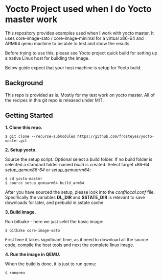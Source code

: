 Yocto Project used when I do Yocto master work
=============================================
This repository provides examples used when I work with yocto master.
It uses core-image-sato / core-image-minimal for a virtual x86-64
and ARM64 qemu machine to be able to test and show the results.

Before trying to use this, please see Yocto project quick build for setting up
a native Linux host for building the image.

Below guide expect that your host machine is setup for Yocto build.

Background
---------------
This repo is provided as is. Mostly for my test work on yocto master.
All of the recipes in this git repo is released under MIT.

Getting Started
---------------
**1.  Clone this repo.**

    $ git clone --recurse-submodules https://github.com/frosteyes/yocto-master.git

**2.  Setup yocto.**

Source the setup script. Optional select a build folder. If no build folder is 
selected a standard folder named *build* is created. Select target x86-64 
*setup_qemux86-64* or *setup_qemuarm64*:

    $ cd yocto-master
    $ source setup_qemuarm64 build_arm64

After you have sourced the setup, please look into the *conf/local.conf* file.
Specifically the variables **DL_DIR** and **SSTATE_DIR** is relevant to save
downloads for later, and prebuild in sstate cache.

**3.  Build image.**

Run bitbake - here we just selet the basic image:

    $ bitbake core-image-sato

First time it takes significant time, as it need to download all the source 
code, compile the host tools and next the complete linux image.

**4.  Run the image in QEMU.**

When the build is done, it is just to run qemu:

    $ runqemu
